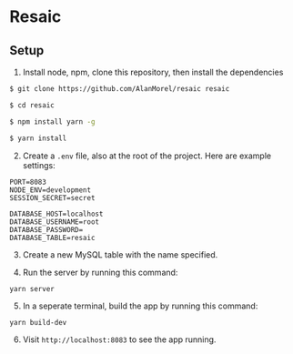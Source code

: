 # Resaic

## Setup

1. Install node, npm, clone this repository, then install the dependencies

```sh
$ git clone https://github.com/AlanMorel/resaic resaic
```

```sh
$ cd resaic
```

```sh
$ npm install yarn -g
```

```sh
$ yarn install
```

2. Create a `.env` file, also at the root of the project. Here are example settings:

```
PORT=8083
NODE_ENV=development
SESSION_SECRET=secret

DATABASE_HOST=localhost
DATABASE_USERNAME=root
DATABASE_PASSWORD=
DATABASE_TABLE=resaic
```

3. Create a new MySQL table with the name specified.

4. Run the server by running this command:

```
yarn server
```

5. In a seperate terminal, build the app by running this command:

```
yarn build-dev
```

6. Visit `http://localhost:8083` to see the app running.
